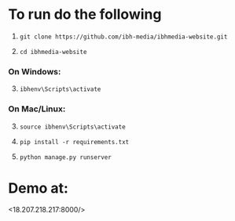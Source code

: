 # To run do the following
1. `git clone https://github.com/ibh-media/ibhmedia-website.git`

2. `cd ibhmedia-website`

### On Windows:
3. `ibhenv\Scripts\activate`
### On Mac/Linux:
3. `source ibhenv\Scripts\activate`

4. `pip install -r requirements.txt`

5. `python manage.py runserver`

# Demo at:
<18.207.218.217:8000/>
